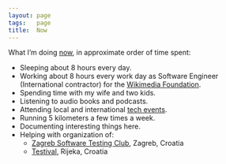 ```yaml
---
layout: page
tags:   page
title:  Now
---
```

What I’m doing [now](https://sivers.org/now), in approximate order of time spent:

- Sleeping about 8 hours every day.
- Working about 8 hours every work day as Software Engineer (International contractor) for the [Wikimedia Foundation](https://wikimediafoundation.org).
- Spending time with my wife and two kids.
- Listening to audio books and podcasts.
- Attending local and international [tech events](/events/).
- Running 5 kilometers a few times a week.
- Documenting interesting things here.
- Helping with organization of:
  - [Zagreb Software Testing Club](https://www.facebook.com/groups/744433025640501), Zagreb, Croatia
  - [Testival](http://www.testival.eu/), Rijeka, Croatia
